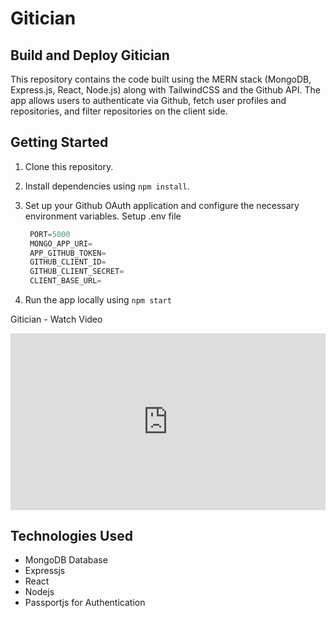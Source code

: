 # Gitician

## Build and Deploy Gitician

This repository contains the code built using the MERN stack (MongoDB, Express.js, React, Node.js) along with TailwindCSS and the Github API. The app allows users to authenticate via Github, fetch user profiles and repositories, and filter repositories on the client side.

## Getting Started

1. Clone this repository.
2. Install dependencies using `npm install`.
3. Set up your Github OAuth application and configure the necessary environment variables.
    Setup .env file

    ```js
     PORT=5000
     MONGO_APP_URI=
     APP_GITHUB_TOKEN=
     GITHUB_CLIENT_ID=
     GITHUB_CLIENT_SECRET=
     CLIENT_BASE_URL=

4. Run the app locally using `npm start`

Gitician - Watch Video

<div style="position: relative; padding-bottom: 56.07613469985358%; height: 0;"><iframe src="https://www.loom.com/embed/5f3cf00296d84bff9c67c1b252844ca7?sid=007f2778-a597-44a7-a7db-4afbe4605df8" frameborder="0" webkitallowfullscreen mozallowfullscreen allowfullscreen style="position: absolute; top: 0; left: 0; width: 100%; height: 100%;"></iframe></div>

## Technologies Used

- MongoDB Database
- Expressjs
- React
- Nodejs
- Passportjs for Authentication
